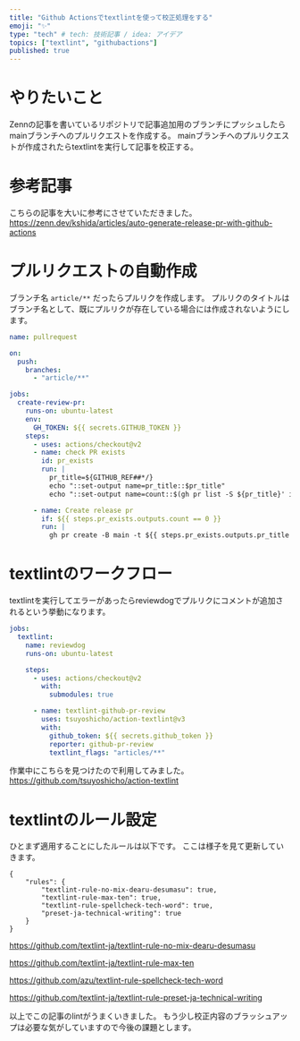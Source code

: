 ```yaml
---
title: "Github Actionsでtextlintを使って校正処理をする"
emoji: "✨"
type: "tech" # tech: 技術記事 / idea: アイデア
topics: ["textlint", "githubactions"]
published: true
---
```


# やりたいこと

Zennの記事を書いているリポジトリで記事追加用のブランチにプッシュしたらmainブランチへのプルリクエストを作成する。
mainブランチへのプルリクエストが作成されたらtextlintを実行して記事を校正する。

# 参考記事

こちらの記事を大いに参考にさせていただきました。
https://zenn.dev/kshida/articles/auto-generate-release-pr-with-github-actions

# プルリクエストの自動作成

ブランチ名 `article/**` だったらプルリクを作成します。
プルリクのタイトルはブランチ名として、既にプルリクが存在している場合には作成されないようにします。

```yaml:pullrequest.yaml
name: pullrequest

on:
  push:
    branches:
      - "article/**"

jobs:
  create-review-pr:
    runs-on: ubuntu-latest
    env:
      GH_TOKEN: ${{ secrets.GITHUB_TOKEN }}
    steps:
      - uses: actions/checkout@v2
      - name: check PR exists
        id: pr_exists
        run: |
          pr_title=${GITHUB_REF##*/}
          echo "::set-output name=pr_title::$pr_title"
          echo "::set-output name=count::$(gh pr list -S ${pr_title}' in:title' -B $base_branch | wc -l)"

      - name: Create release pr
        if: ${{ steps.pr_exists.outputs.count == 0 }}
        run: |
          gh pr create -B main -t ${{ steps.pr_exists.outputs.pr_title }} -b ""

```

# textlintのワークフロー
textlintを実行してエラーがあったらreviewdogでプルリクにコメントが追加されるという挙動になります。

```yaml:textlint.yaml
jobs:
  textlint:
    name: reviewdog
    runs-on: ubuntu-latest

    steps:
      - uses: actions/checkout@v2
        with:
          submodules: true

      - name: textlint-github-pr-review
        uses: tsuyoshicho/action-textlint@v3
        with:
          github_token: ${{ secrets.github_token }}
          reporter: github-pr-review
          textlint_flags: "articles/**"
```

作業中にこちらを見つけたので利用してみました。
https://github.com/tsuyoshicho/action-textlint

# textlintのルール設定
ひとまず適用することにしたルールは以下です。
ここは様子を見て更新していきます。

```json:.textlintrc
{
    "rules": {
        "textlint-rule-no-mix-dearu-desumasu": true,
        "textlint-rule-max-ten": true,
        "textlint-rule-spellcheck-tech-word": true,
        "preset-ja-technical-writing": true
    }
}
```

https://github.com/textlint-ja/textlint-rule-no-mix-dearu-desumasu

https://github.com/textlint-ja/textlint-rule-max-ten

https://github.com/azu/textlint-rule-spellcheck-tech-word

https://github.com/textlint-ja/textlint-rule-preset-ja-technical-writing


以上でこの記事のlintがうまくいきました。
もう少し校正内容のブラッシュアップは必要な気がしていますので今後の課題とします。

